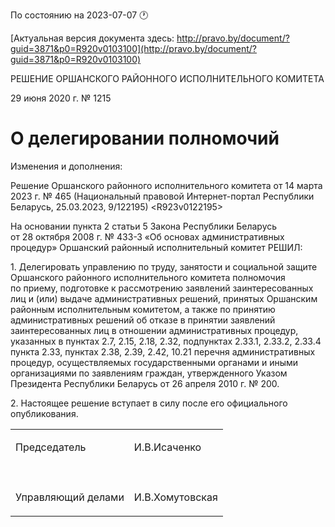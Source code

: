 По состоянию на 2023-07-07 &#x1F550;

[Актуальная версия документа здесь: http://pravo.by/document/?guid=3871&p0=R920v0103100](http://pravo.by/document/?guid=3871&p0=R920v0103100)

<p>РЕШЕНИЕ ОРШАНСКОГО РАЙОННОГО ИСПОЛНИТЕЛЬНОГО КОМИТЕТА</p>
<p>29 июня 2020 г. № 1215</p>
<h1>О делегировании полномочий</h1>
<p>Изменения и дополнения:</p>
<p>Решение Оршанского районного исполнительного комитета от 14 марта 2023 г. № 465 (Национальный правовой Интернет-портал Республики Беларусь, 25.03.2023, 9/122195) &lt;R923v0122195&gt;</p>
<p></p>
<p>На основании пункта 2 статьи 5 Закона Республики Беларусь от 28 октября 2008 г. № 433-З «Об основах административных процедур» Оршанский районный исполнительный комитет РЕШИЛ:</p>
<p>1. Делегировать управлению по труду, занятости и социальной защите Оршанского районного исполнительного комитета полномочия по приему, подготовке к рассмотрению заявлений заинтересованных лиц и (или) выдаче административных решений, принятых Оршанским районным исполнительным комитетом, а также по принятию административных решений об отказе в принятии заявлений заинтересованных лиц в отношении административных процедур, указанных в пунктах 2.7, 2.15, 2.18, 2.32, подпунктах 2.33.1, 2.33.2, 2.33.4 пункта 2.33, пунктах 2.38, 2.39, 2.42, 10.21 перечня административных процедур, осуществляемых государственными органами и иными организациями по заявлениям граждан, утвержденного Указом Президента Республики Беларусь от 26 апреля 2010 г. № 200.</p>
<p>2. Настоящее решение вступает в силу после его официального опубликования.</p>
<p></p>
<table>
<tr>
<td><p>Председатель</p></td>
<td><p>И.В.Исаченко</p></td>
</tr>
<tr>
<td><p></p></td>
<td><p></p></td>
</tr>
<tr>
<td><p>Управляющий делами</p></td>
<td><p>И.В.Хомутовская</p></td>
</tr>
</table>
<p></p>
